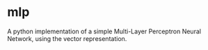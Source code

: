# mlp
A python implementation of a simple Multi-Layer Perceptron Neural Network, using the vector representation.
